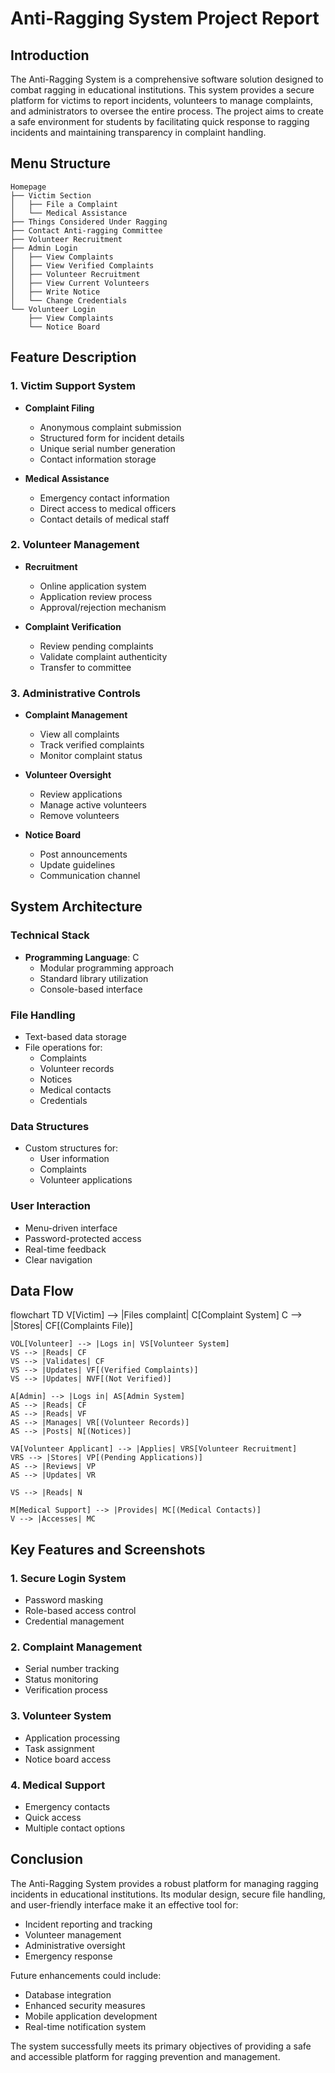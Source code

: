 # Anti-Ragging System Project Report

## Introduction
The Anti-Ragging System is a comprehensive software solution designed to combat ragging in educational institutions. This system provides a secure platform for victims to report incidents, volunteers to manage complaints, and administrators to oversee the entire process. The project aims to create a safe environment for students by facilitating quick response to ragging incidents and maintaining transparency in complaint handling.

## Menu Structure
```
Homepage
├── Victim Section
│   ├── File a Complaint
│   └── Medical Assistance
├── Things Considered Under Ragging
├── Contact Anti-ragging Committee
├── Volunteer Recruitment
├── Admin Login
│   ├── View Complaints
│   ├── View Verified Complaints
│   ├── Volunteer Recruitment
│   ├── View Current Volunteers
│   ├── Write Notice
│   └── Change Credentials
└── Volunteer Login
    ├── View Complaints
    └── Notice Board
```

## Feature Description

### 1. Victim Support System
- **Complaint Filing**
  - Anonymous complaint submission
  - Structured form for incident details
  - Unique serial number generation
  - Contact information storage

- **Medical Assistance**
  - Emergency contact information
  - Direct access to medical officers
  - Contact details of medical staff

### 2. Volunteer Management
- **Recruitment**
  - Online application system
  - Application review process
  - Approval/rejection mechanism

- **Complaint Verification**
  - Review pending complaints
  - Validate complaint authenticity
  - Transfer to committee

### 3. Administrative Controls
- **Complaint Management**
  - View all complaints
  - Track verified complaints
  - Monitor complaint status

- **Volunteer Oversight**
  - Review applications
  - Manage active volunteers
  - Remove volunteers

- **Notice Board**
  - Post announcements
  - Update guidelines
  - Communication channel

## System Architecture

### Technical Stack
- **Programming Language**: C
  - Modular programming approach
  - Standard library utilization
  - Console-based interface

### File Handling
- Text-based data storage
- File operations for:
  - Complaints
  - Volunteer records
  - Notices
  - Medical contacts
  - Credentials

### Data Structures
- Custom structures for:
  - User information
  - Complaints
  - Volunteer applications

### User Interaction
- Menu-driven interface
- Password-protected access
- Real-time feedback
- Clear navigation

## Data Flow
flowchart TD
    V[Victim] --> |Files complaint| C[Complaint System]
    C --> |Stores| CF[(Complaints File)]
    
    VOL[Volunteer] --> |Logs in| VS[Volunteer System]
    VS --> |Reads| CF
    VS --> |Validates| CF
    VS --> |Updates| VF[(Verified Complaints)]
    VS --> |Updates| NVF[(Not Verified)]
    
    A[Admin] --> |Logs in| AS[Admin System]
    AS --> |Reads| CF
    AS --> |Reads| VF
    AS --> |Manages| VR[(Volunteer Records)]
    AS --> |Posts| N[(Notices)]
    
    VA[Volunteer Applicant] --> |Applies| VRS[Volunteer Recruitment]
    VRS --> |Stores| VP[(Pending Applications)]
    AS --> |Reviews| VP
    AS --> |Updates| VR
    
    VS --> |Reads| N
    
    M[Medical Support] --> |Provides| MC[(Medical Contacts)]
    V --> |Accesses| MC

## Key Features and Screenshots

### 1. Secure Login System
- Password masking
- Role-based access control
- Credential management

### 2. Complaint Management
- Serial number tracking
- Status monitoring
- Verification process

### 3. Volunteer System
- Application processing
- Task assignment
- Notice board access

### 4. Medical Support
- Emergency contacts
- Quick access
- Multiple contact options

## Conclusion
The Anti-Ragging System provides a robust platform for managing ragging incidents in educational institutions. Its modular design, secure file handling, and user-friendly interface make it an effective tool for:
- Incident reporting and tracking
- Volunteer management
- Administrative oversight
- Emergency response

Future enhancements could include:
- Database integration
- Enhanced security measures
- Mobile application development
- Real-time notification system

The system successfully meets its primary objectives of providing a safe and accessible platform for ragging prevention and management.
